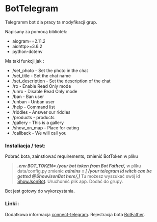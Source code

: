 # BotTelegram
Telegramm bot dla pracy ta modyfikacji grup.

Napisany za pomocą bibliotek:
*  aiogram==2.11.2
*  aiohttp>=3.6.2
*  python-dotenv
  
Ma taki funkcji jak :
* /set_photo - Set the photo in the chat
* /set_title - Set the chat name
* /set_description - Set the description of the chat
* /ro - Enable Read Only mode
* /unro - Disable Read Only mode
* /ban - Ban user
* /unban - Unban user
* /help - Command list
* /riddles - Answer our riddles
* /products - products
* /gallery - This is a gallery
* /show_on_map - Place for eating
* /callback - We will call you
        
### Instaliacja / test:
 Pobrać bota, zainstlować requirements, zmienić BotToken w pliku 
 >	***.env BOT_TOKEN= /*your bot token from Bot Father*/,***
 w pliku data/config.py zmienic 
> 	***admins = [
>    /*your telegram id witch can be getted
>   @ShowJsonBot here*/,]***
 Tu możesz wyszukać swój id [ShowJsonBot](https://web.telegram.org/#/im?p=@ShowJsonBot). 
 Uruchomić plik app. Dodać do grupy.

 Bot jest gotowy do wykorzystania.
 
 ### Linki :
 
 Dodatkowa informacja [connect-telegram](https://docs.microsoft.com/en-us/azure/bot-service/bot-service-channel-connect-telegram?view=azure-bot-service-4.0). 
 Rejestracja bota [BotFather]( https://web.telegram.org/#/im?p=@BotFather). 
 
 
